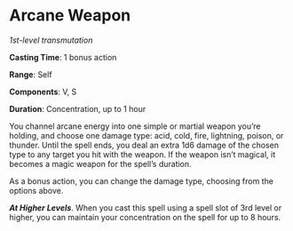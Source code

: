 # Arcane Weapon
*1st-level transmutation*

**Casting Time**: 1 bonus action

**Range**: Self

**Components**: V, S

**Duration**: Concentration, up to 1 hour

You channel arcane energy into one simple or martial weapon you’re holding, and choose one damage type: acid, cold, fire, lightning, poison, or thunder. Until the spell ends, you deal an extra 1d6 damage of the chosen type to any target you hit with the weapon. If the weapon isn’t magical, it becomes a magic weapon for the spell’s duration.

As a bonus action, you can change the damage type, choosing from the options above.

***At Higher Levels***. When you cast this spell using a spell slot of 3rd level or higher, you can maintain your concentration on the spell for up to 8 hours.
